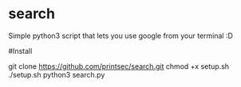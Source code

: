 # search
Simple python3 script that lets you use google from your terminal :D



#Install

git clone https://github.com/printsec/search.git
chmod +x setup.sh
./setup.sh
python3 search.py
